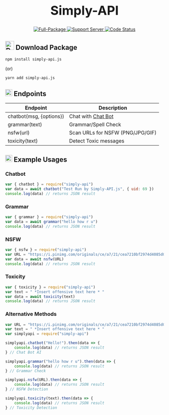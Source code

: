 <h1 style="font-size:2.5rem;" align="center">Simply-API</h1>

<div align="center">
  <a href="https://nodejs.org/en/download/">
    <img src="https://img.shields.io/badge/Node.js-%2016.17-green.svg?style=for-the-badge&logo=Node.js" alt="Full-Package">
  </a>
  <a href="https://discord.gg/3JzDV9T5Fn">
    <img src="https://img.shields.io/discord/867999056172052551.svg?label=Support&logo=Discord&colorB=7289da&style=for-the-badge" alt="Support Server">
  </a>
  <a href="https://github.com/abadima/simply-api">
    <img src="https://img.shields.io/github/workflow/status/Abadima/simply-api/Build/main?style=for-the-badge" alt="Code Status">
  </a>
</div>

## <img alt="Download" width="28px" src="https://cdn.onlinewebfonts.com/svg/img_250767.png" /> Download Package
```
npm install simply-api.js
```
(or)
```
yarn add simply-api.js
```


## <img alt="Download" width="22px" src="https://icon-library.com/images/book-icon/book-icon-28.jpg" /> Endpoints

|Endpoint| Description |
|--|--|
| chatbot(msg, {options}) | Chat with [Chat Bot](https://simplyapi.js.org/docs/chatbot) |
| grammar(text) | Grammar/Spell Check |
| nsfw(url) | Scan URLs for NSFW (PNG/JPG/GIF) |
| toxicity(text) | Detect Toxic messages |


## <img alt="Download" width="22px" src="http://cdn.onlinewebfonts.com/svg/img_28937.png" /> Example Usages

### Chatbot
```js
var { chatbot } = require("simply-api")
var data = await chatbot("Test Run by Simply-API.js", { uid: 69 })
console.log(data) // returns JSON result
```
### Grammar
```js
var { grammar } = require("simply-api")
var data = await grammar("hello how r u")
console.log(data) // returns JSON result
```
### NSFW
```js
var { nsfw } = require("simply-api")
var URL = "https://i.pinimg.com/originals/ce/a7/21/cea7210bf2974d4085d09b53f782ea74.jpg"
var data = await nsfw(URL)
console.log(data) // returns JSON result
```
### Toxicity
```js
var { toxicity } = require("simply-api")
var text = " *Insert offensive text here * "
var data = await toxicity(text)
console.log(data) // returns JSON result
```

### Alternative Methods
```js
var URL = "https://i.pinimg.com/originals/ce/a7/21/cea7210bf2974d4085d09b53f782ea74.jpg"
var text = " *Insert offensive text here * "
var simplyapi = require("simply-api")

simplyapi.chatbot("Hello!").then(data => {
	console.log(data) // returns JSON result
} // Chat Bot AI

simplyapi.grammar("hello how r u").then(data => {
	console.log(data) // returns JSON result
} // Grammar Check

simplyapi.nsfw(URL).then(data => {
	console.log(data) // returns JSON result
} // NSFW Detection

simplyapi.toxicity(text).then(data => {
	console.log(data) // returns JSON result
} // Toxicity Detection
```